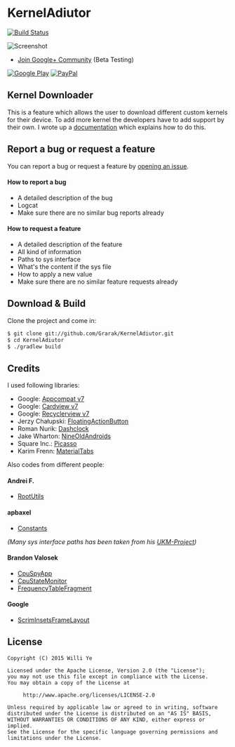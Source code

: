 # KernelAdiutor

[![Build Status](https://travis-ci.org/yoinx/kernel_adiutor.svg?branch=master)](https://travis-ci.org/yoinx/kernel_adiutor)

![Screenshot](https://raw.githubusercontent.com/Grarak/KernelAdiutor/master/screenshots/screenshot.png)

* [Join Google+ Community](https://plus.google.com/communities/108445529270785762340) (Beta Testing)

[![Google Play](http://developer.android.com/images/brand/en_generic_rgb_wo_60.png)](https://play.google.com/store/apps/details?id=com.grarak.kerneladiutor)
[![PayPal](https://www.paypalobjects.com/webstatic/mktg/Logo/pp-logo-200px.png)](https://www.paypal.com/cgi-bin/webscr?cmd=_s-xclick&hosted_button_id=G3643L52LJQ7G)

## Kernel Downloader

This is a feature which allows the user to download different custom kernels for their device. To add more kernel the developers have to add support by their own. I wrote up a [documentation](https://github.com/Grarak/KernelAdiutor/wiki/Adding-Download-Support) which explains how to do this.

## Report a bug or request a feature

You can report a bug or request a feature by [opening an issue](https://github.com/Grarak/KernelAdiutor/issues/new).

#### How to report a bug
* A detailed description of the bug
* Logcat
* Make sure there are no similar bug reports already

#### How to request a feature
* A detailed description of the feature
* All kind of information
* Paths to sys interface
* What's the content if the sys file
* How to apply a new value
* Make sure there are no similar feature requests already

## Download & Build

Clone the project and come in:

``` bash
$ git clone git://github.com/Grarak/KernelAdiutor.git
$ cd KernelAdiutor
$ ./gradlew build
```

## Credits

I used following libraries:

* Google: [Appcompat v7](https://developer.android.com/tools/support-library/features.html#v7-appcompat)
* Google: [Cardview v7](https://developer.android.com/tools/support-library/features.html#v7-cardview)
* Google: [Recyclerview v7](https://developer.android.com/tools/support-library/features.html#v7-recyclerview)
* Jerzy Chałupski: [FloatingActionButton](https://github.com/futuresimple/android-floating-action-button)
* Roman Nurik: [Dashclock](https://github.com/romannurik/dashclock)
* Jake Wharton: [NineOldAndroids](https://github.com/JakeWharton/NineOldAndroids)
* Square Inc.: [Picasso](https://github.com/square/picasso)
* Karim Frenn: [MaterialTabs](https://github.com/pizza/MaterialTabs)

Also codes from different people:

#### Andrei F.

* [RootUtils](https://github.com/Grarak/KernelAdiutor/blob/master/library/src/main/java/com/kerneladiutor/library/root/RootUtils.java)

#### apbaxel

* [Constants](https://github.com/Grarak/KernelAdiutor/blob/master/app/src/main/java/com/grarak/kerneladiutor/utils/Constants.java)

_(Many sys interface paths has been taken from his [UKM-Project](https://github.com/apbaxel/UKM))_

#### Brandon Valosek

* [CpuSpyApp](https://github.com/Grarak/KernelAdiutor/blob/master/app/src/main/java/com/bvalosek/cpuspy/CpuSpyApp.java)
* [CpuStateMonitor](https://github.com/Grarak/KernelAdiutor/blob/master/app/src/main/java/com/bvalosek/cpuspy/CpuStateMonitor.java)
* [FrequencyTableFragment](https://github.com/Grarak/KernelAdiutor/blob/master/app/src/main/java/com/grarak/kerneladiutor/fragments/information/FrequencyTableFragment.java)

#### Google

* [ScrimInsetsFrameLayout](https://github.com/Grarak/KernelAdiutor/blob/master/app/src/main/java/com/grarak/kerneladiutor/elements/ScrimInsetsFrameLayout.java)

## License

    Copyright (C) 2015 Willi Ye

    Licensed under the Apache License, Version 2.0 (the "License");
    you may not use this file except in compliance with the License.
    You may obtain a copy of the License at

         http://www.apache.org/licenses/LICENSE-2.0

    Unless required by applicable law or agreed to in writing, software
    distributed under the License is distributed on an "AS IS" BASIS,
    WITHOUT WARRANTIES OR CONDITIONS OF ANY KIND, either express or implied.
    See the License for the specific language governing permissions and
    limitations under the License.
